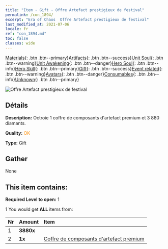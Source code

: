 ```yaml
---
title: "Item - Gift - Offre Artefact prestigieux de festival"
permalink: /con_1894/
excerpt: "Era of Chaos  Offre Artefact prestigieux de festival"
last_modified_at: 2021-07-06
locale: fr
ref: "con_1894.md"
toc: false
classes: wide
---
```

 [Materials](/ItemsFR/){: .btn .btn--primary}[Artifacts](/ItemsFR/Artifacts/){: .btn .btn--success}[Unit Soul](/ItemsFR/UnitSoul/){: .btn .btn--warning}[Unit Awakening](/ItemsFR/UnitAwakening/){: .btn .btn--danger}[Hero Soul](/ItemsFR/HeroSoul/){: .btn .btn--info}[Hero Skill](/ItemsFR/HeroSkill/){: .btn .btn--primary}[Gift](/ItemsFR/Gift/){: .btn .btn--success}[Event related](/ItemsFR/Events/){: .btn .btn--warning}[Avatars](/ItemsFR/Avatars/){: .btn .btn--danger}[Consumables](/ItemsFR/Consumables/){: .btn .btn--info}[Unknown](/ItemsFR/Unknown/){: .btn .btn--primary}

 ![Offre Artefact prestigieux de festival](/images/t/i_907048.png)

## Détails
 **Description:** Octroie 1 coffre de composants d'artefact premium et 3 880 diamants.

 **Quality:** <span style="color: #FF8C00">OK</span>

 **Type:** Gift

## Gather

  None

## This item contains:

 **Required Level to open:** 1

 1 You would get **ALL** items  from:

  | Nr | Amount |     Item    |
  |:---|:-------|:------------|
  | 1 |  **3880x** | <i class="fas fa-gem"/> |  | 
  | 2 |  **1x** | [Coffre de composants d'artefact premium](/ItemsFR/con_1874/) |  | 
